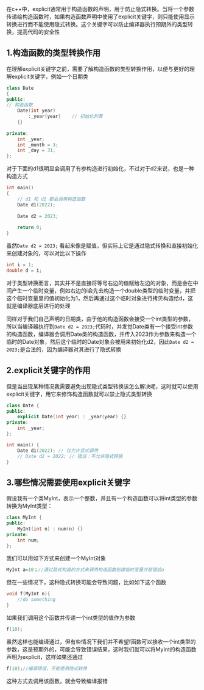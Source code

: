 
在c++中，explicit通常用于构造函数的声明，用于防止隐式转换。当将一个参数传递给构造函数时，如果构造函数声明中使用了explicit关键字，则只能使用显示转换进行而不能使用隐式转换。这个关键字可以防止编译器执行预期外的类型转换，提高代码的安全性

## 1.构造函数的类型转换作用

在理解explicit关键字之前，需要了解构造函数的类型转换作用，以便与更好的理解explicit关键字，例如一个日期类

```cpp
class Date
{
public:
// 构造函数
	Date(int year)
		:_year(year)    // 初始化列表
	{}
 
private:
	int _year;
	int _month = 3;
	int _day = 31;
};
```

对于下面的d1很明显会调用了有参构造进行初始化，不过对于d2来说，也是一种构造方式
```cpp
int main()
{
    // d1 和 d2 都会调用构造函数
	Date d1(2022);   
 
	Date d2 = 2023;
	
	return 0;
}
```

虽然`Date d2 = 2023;` 看起来像是赋值，但实际上它是通过隐式转换和直接初始化来创建对象的，可以对比以下操作
```cpp
int i = 1;
double d = i;
```

对于类型转换而言，其实并不是直接将等号右边的值赋给左边的对象，而是会在中间产生一个临时变量，例如右边的i会先去构造一个double类型的临时变量，并把这个临时变量里的值初始化为1，然后再通过这个临时对象进行拷贝构造给d，这就是编译器底层进行的处理

同样对于我们自己声明的日期类，由于他的构造函数会接受一个int类型的参数，所以当编译器执行到`Date d2 = 2023;`代码时，并发觉Date类有一个接受int参数的构造函数，编译器会调用Date类的构造函数，并传入2023作为参数来构造一个临时的Date对象，然后这个临时的Date对象会被用来初始化d2，因此`Date d2 = 2023;`是合法的，因为编译器对其进行了隐式转换


## 2.explicit关键字的作用

但是当出现某种情况我需要避免出现隐式类型转换该怎么解决呢，这时就可以使用explicit关键字，用它来修饰构造函数就可以禁止隐式类型转换

```cpp
class Date {
public:
    explicit Date(int year) : _year(year) {}
private:
    int _year;
};

int main() {
    Date d1(2022); // 仅允许显式调用
    // Date d2 = 2022; // 错误：不允许隐式转换
}
```

## 3.哪些情况需要使用explicit关键字

假设我有一个类MyInt，表示一个整数，并且有一个构造函数可以将int类型的参数转换为MyInt类型：
```cpp
class MyInt {
public:
    MyInt(int n) : num(n) {}
private:
    int num;
};
```
我们可以用如下方式来创建一个MyInt对象
```cpp
MyInt a=10；//通过隐式构造的方式来调用构造函数创建临时变量并赋值给a
```

但在一些情况下，这种隐式转换可能会导致问题，比如如下这个函数

```cpp
void f(MyInt n){
	//do something
}
```
如果我们调用这个函数并传递一个int类型的值作为参数
```cpp
f(10);
```
虽然这样也能编译通过，但有些情况下我们并不希望f函数可以接收一个int类型的参数，这是预期外的，可能会导致错误结果，这时我们就可以将MyInt的构造函数声明为explicit，这样如果还通过
```cpp
f(10);//编译错误，不能使用隐式转换
```
这种方式去调用该函数，就会导致编译报错

